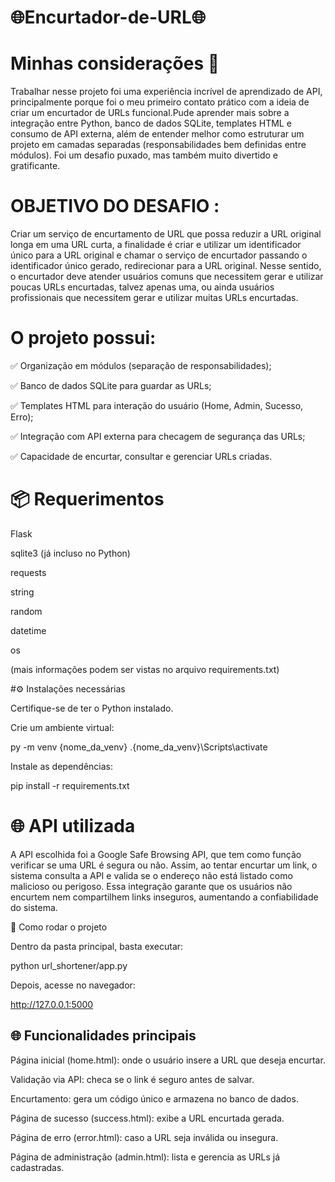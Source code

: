 # 🌐Encurtador-de-URL🌐



# Minhas considerações 🌠
Trabalhar nesse projeto foi uma experiência incrível de aprendizado de API, principalmente porque foi o meu primeiro contato prático com a ideia de criar um encurtador de URLs funcional.Pude aprender mais sobre a integração entre Python, banco de dados SQLite, templates HTML e consumo de API externa, além de entender melhor como estruturar um projeto em camadas separadas (responsabilidades bem definidas entre módulos). Foi um desafio puxado, mas também muito divertido e gratificante.



# OBJETIVO DO DESAFIO :
Criar um serviço de encurtamento de URL que possa reduzir a URL original longa em uma URL curta, a finalidade é criar e utilizar um identificador único para a URL original e chamar o serviço de encurtador passando o identificador único gerado, redirecionar para a URL original.
Nesse sentido, o encurtador deve atender usuários comuns que necessitem gerar e utilizar poucas URLs encurtadas, talvez apenas uma, ou ainda usuários profissionais que necessitem gerar e utilizar muitas URLs encurtadas.



# O projeto possui:

✅ Organização em módulos (separação de responsabilidades);

✅ Banco de dados SQLite para guardar as URLs;

✅ Templates HTML para interação do usuário (Home, Admin, Sucesso, Erro);

✅ Integração com API externa para checagem de segurança das URLs;

✅ Capacidade de encurtar, consultar e gerenciar URLs criadas.



# 📦 Requerimentos

Flask

sqlite3 (já incluso no Python)

requests

string

random

datetime

os

(mais informações podem ser vistas no arquivo requirements.txt)



#⚙️ Instalações necessárias

Certifique-se de ter o Python instalado.

Crie um ambiente virtual:

py -m venv {nome_da_venv}
.\{nome_da_venv}\Scripts\activate


Instale as dependências:

pip install -r requirements.txt



# 🌐 API utilizada
A API escolhida foi a Google Safe Browsing API, que tem como função verificar se uma URL é segura ou não. Assim, ao tentar encurtar um link, o sistema consulta a API e valida se o endereço não está listado como malicioso ou perigoso. Essa integração garante que os usuários não encurtem nem compartilhem links inseguros, aumentando a confiabilidade do sistema.



🚀 Como rodar o projeto

Dentro da pasta principal, basta executar:

python url_shortener/app.py


Depois, acesse no navegador:

http://127.0.0.1:5000





## 🌐 Funcionalidades principais

Página inicial (home.html): onde o usuário insere a URL que deseja encurtar.

Validação via API: checa se o link é seguro antes de salvar.

Encurtamento: gera um código único e armazena no banco de dados.

Página de sucesso (success.html): exibe a URL encurtada gerada.

Página de erro (error.html): caso a URL seja inválida ou insegura.

Página de administração (admin.html): lista e gerencia as URLs já cadastradas.
